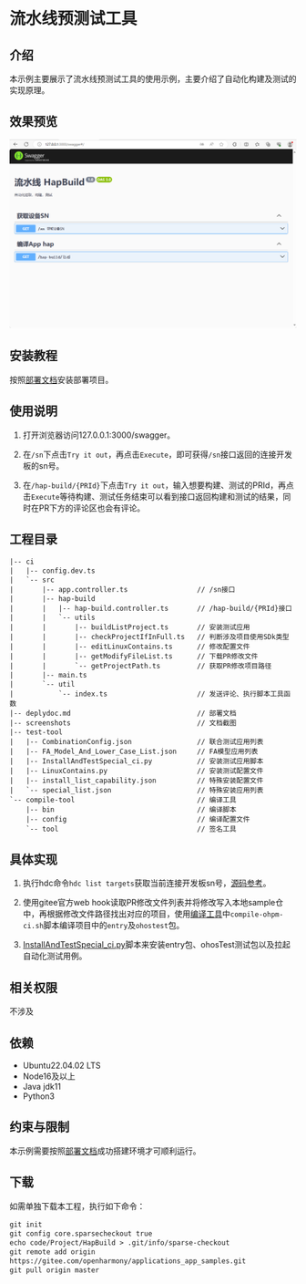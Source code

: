 # 流水线预测试工具

## 介绍

本示例主要展示了流水线预测试工具的使用示例，主要介绍了自动化构建及测试的实现原理。

## 效果预览

![image](./screenshots/ciweb.png)

## 安装教程

按照[部署文档](./deplydoc.md)安装部署项目。

## 使用说明

1. 打开浏览器访问127.0.0.1:3000/swagger。

2. 在`/sn`下点击`Try it out`，再点击`Execute`，即可获得`/sn`接口返回的连接开发板的sn号。

3. 在`/hap-build/{PRId}`下点击`Try it out`，输入想要构建、测试的PRId，再点击`Execute`等待构建、测试任务结束可以看到接口返回构建和测试的结果，同时在PR下方的评论区也会有评论。

## 工程目录

```
|-- ci
|   |-- config.dev.ts
|   `-- src
|       |-- app.controller.ts                 // /sn接口
|       |-- hap-build
|       |   |-- hap-build.controller.ts       // /hap-build/{PRId}接口
|       |   `-- utils
|       |       |-- buildListProject.ts       // 安装测试应用
|       |       |-- checkProjectIfInFull.ts   // 判断涉及项目使用SDk类型
|       |       |-- editLinuxContains.ts      // 修改配置文件
|       |       |-- getModifyFileList.ts      // 下载PR修改文件
|       |       `-- getProjectPath.ts         // 获取PR修改项目路径
|       |-- main.ts
|       `-- util
|           `-- index.ts                      // 发送评论、执行脚本工具函数
|-- deplydoc.md                               // 部署文档
|-- screenshots                               // 文档截图
|-- test-tool
|   |-- CombinationConfig.json                // 联合测试应用列表
|   |-- FA_Model_And_Lower_Case_List.json     // FA模型应用列表
|   |-- InstallAndTestSpecial_ci.py           // 安装测试应用脚本
|   |-- LinuxContains.py                      // 安装测试配置文件
|   |-- install_list_capability.json          // 特殊安装配置文件
|   `-- special_list.json                     // 特殊安装应用列表
`-- compile-tool                              // 编译工具
    |-- bin                                   // 编译脚本
    |-- config                                // 编译配置文件
    `-- tool                                  // 签名工具
```

## 具体实现

1. 执行hdc命令`hdc list targets`获取当前连接开发板sn号，[源码参考](./ci/src/app.controller.ts)。

2. 使用gitee官方web hook读取PR修改文件列表并将修改写入本地sample仓中，再根据修改文件路径找出对应的项目，使用[编译工具](./compile-tool)中`compile-ohpm-ci.sh`脚本编译项目中的`entry`及`ohostest`包。

3. [InstallAndTestSpecial_ci.py](./test-tool//InstallAndTestSpecial_ci.py)脚本来安装entry包、ohosTest测试包以及拉起自动化测试用例。

## 相关权限

不涉及

## 依赖

- Ubuntu22.04.02 LTS
- Node16及以上
- Java jdk11
- Python3

## 约束与限制

本示例需要按照[部署文档](./deplydoc.md)成功搭建环境才可顺利运行。

## 下载

如需单独下载本工程，执行如下命令：

```
git init
git config core.sparsecheckout true
echo code/Project/HapBuild > .git/info/sparse-checkout
git remote add origin https://gitee.com/openharmony/applications_app_samples.git
git pull origin master
```

